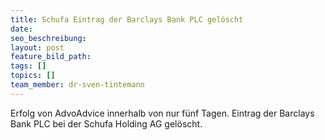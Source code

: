 ```yaml
---
title: Schufa Eintrag der Barclays Bank PLC gelöscht
date:
seo_beschreibung:
layout: post
feature_bild_path:
tags: []
topics: []
team_member: dr-sven-tintemann
---
```


Erfolg von AdvoAdvice innerhalb von nur f&uuml;nf Tagen. Eintrag der Barclays Bank PLC bei der Schufa Holding AG gel&ouml;scht.

&nbsp;